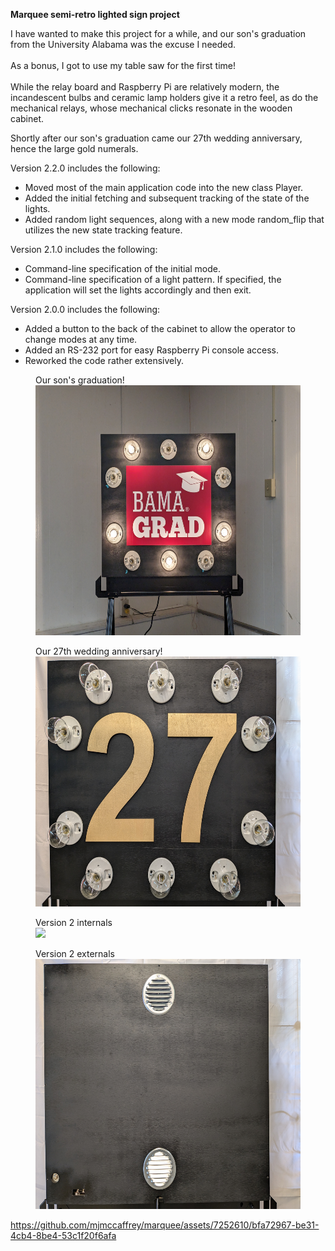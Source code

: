**Marquee semi-retro lighted sign project**

I have wanted to make this project for a while, and our son's graduation from the University Alabama was the excuse I needed.<br/><br/>
As a bonus, I got to use my table saw for the first time!<br/><br/>
While the relay board and Raspberry Pi are relatively modern, the incandescent bulbs and ceramic lamp holders give it a retro feel, as do the mechanical relays, whose mechanical clicks resonate in the wooden cabinet.<br/>

Shortly after our son's graduation came our 27th wedding anniversary, hence the large gold numerals.

Version 2.2.0 includes the following:
* Moved most of the main application code into the new class Player.
* Added the initial fetching and subsequent tracking of the state of the lights.
* Added random light sequences, along with a new mode random_flip that utilizes the new state tracking feature.

Version 2.1.0 includes the following:
* Command-line specification of the initial mode.
* Command-line specification of a light pattern.  If specified, the application will set the lights accordingly and then exit.

Version 2.0.0 includes the following:
* Added a button to the back of the cabinet to allow the operator to change modes at any time.
* Added an RS-232 port for easy Raspberry Pi console access.
* Reworked the code rather extensively.

<figure>
<figcaption>Our son's graduation!</figcaption>
<img src="readme/marquee_bama_grad.jpg" height=400>
</figure>

<figure>
<figcaption>Our 27th wedding anniversary!</figcaption>
<img src="readme/marquee_27th_anniversary.jpg" height=400>
</figure>

<figure>
<figcaption>Version 2 internals</figcaption>
<img src="readme/marquee_v2_back_open.jpg" height=400>
</figure>
  
<figure>
<figcaption>Version 2 externals</figcaption>
<img src="readme/marquee_v2_back_closed.jpg" height=400>
</figure>

https://github.com/mjmccaffrey/marquee/assets/7252610/bfa72967-be31-4cb4-8be4-53c1f20f6afa
